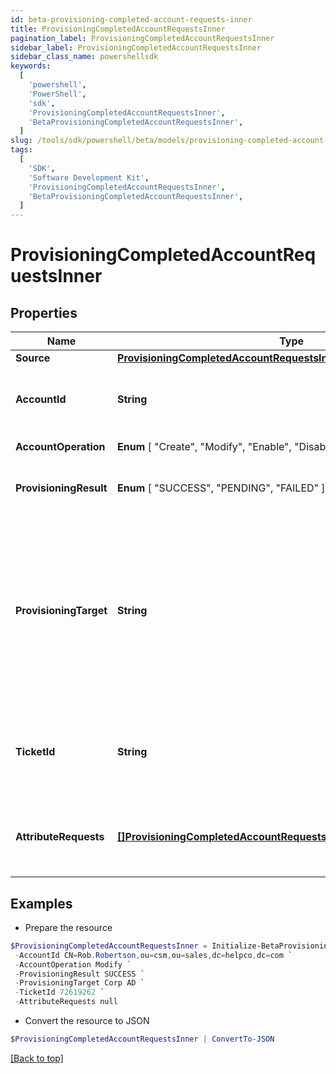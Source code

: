 ```yaml
---
id: beta-provisioning-completed-account-requests-inner
title: ProvisioningCompletedAccountRequestsInner
pagination_label: ProvisioningCompletedAccountRequestsInner
sidebar_label: ProvisioningCompletedAccountRequestsInner
sidebar_class_name: powershellsdk
keywords:
  [
    'powershell',
    'PowerShell',
    'sdk',
    'ProvisioningCompletedAccountRequestsInner',
    'BetaProvisioningCompletedAccountRequestsInner',
  ]
slug: /tools/sdk/powershell/beta/models/provisioning-completed-account-requests-inner
tags:
  [
    'SDK',
    'Software Development Kit',
    'ProvisioningCompletedAccountRequestsInner',
    'BetaProvisioningCompletedAccountRequestsInner',
  ]
---
```


# ProvisioningCompletedAccountRequestsInner

## Properties

| Name | Type | Description | Notes |
| --- | --- | --- | --- |
| **Source** | [**ProvisioningCompletedAccountRequestsInnerSource**](provisioning-completed-account-requests-inner-source) |  | [required] |
| **AccountId** | **String** | Unique idenfier of the account being provisioned. | [optional] |
| **AccountOperation** | **Enum** [ "Create", "Modify", "Enable", "Disable", "Unlock", "Delete" ] | Provisioning operation. | [required] |
| **ProvisioningResult** | **Enum** [ "SUCCESS", "PENDING", "FAILED" ] | Overall result of the provisioning transaction. | [required] |
| **ProvisioningTarget** | **String** | Nme of the selected provisioning channel selected. This could be the same as the source, or it could be a Service Desk Integration Module (SDIM). | [required] |
| **TicketId** | **String** | Reference to a tracking number for if this is sent to a SDIM. | [optional] |
| **AttributeRequests** | [**[]ProvisioningCompletedAccountRequestsInnerAttributeRequestsInner**](provisioning-completed-account-requests-inner-attribute-requests-inner) | List of attributes to include in the provisioning transaction. | [optional] |

## Examples

- Prepare the resource

```powershell
$ProvisioningCompletedAccountRequestsInner = Initialize-BetaProvisioningCompletedAccountRequestsInner  -Source null `
 -AccountId CN=Rob.Robertson,ou=csm,ou=sales,dc=helpco,dc=com `
 -AccountOperation Modify `
 -ProvisioningResult SUCCESS `
 -ProvisioningTarget Corp AD `
 -TicketId 72619262 `
 -AttributeRequests null
```

- Convert the resource to JSON

```powershell
$ProvisioningCompletedAccountRequestsInner | ConvertTo-JSON
```

[[Back to top]](#)
